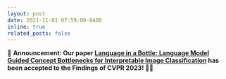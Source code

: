 ```yaml
---
layout: post
date: 2021-11-01 07:59:00-0400
inline: true
related_posts: false
---
```


📢 **Announcement: Our paper [Language in a Bottle: Language Model Guided Concept Bottlenecks for Interpretable Image Classification](https://arxiv.org/pdf/2211.11158) has been accepted to the Findings of CVPR 2023! 🎉🎉**